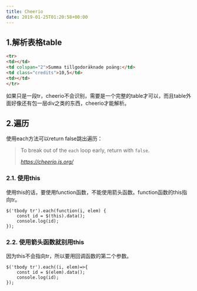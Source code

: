 ```yaml
---
title: Cheerio
date: 2019-01-25T01:20:58+00:00
---
```

## 1.解析表格table

```html
<tr>
<td></td>
<td colspan="2">Summa tillgodoräknade poäng:</td>
<td class="credits">10,5</td>
<td></td>
</tr>
```

如果只是一段tr，cheerio不会识别，需要是一个完整的table才可以，而且table外面好像还有包一层div之类的东西，cheerio才能解析。

## 2.遍历

使用each方法可以return false跳出遍历：

<blockquote class="wp-block-quote">
  <p>
    To break out of the <code>each</code> loop early, return with <code>false</code>.
  </p>
  
  <cite><a href="https://cheerio.js.org/">https://cheerio.js.org/</a></cite>
</blockquote>

### 2.1. 使用this

使用this的话，要使用function函数，不能使用箭头函数。function函数的this指向tr。

<pre class="wp-block-code"><code>$('tbody tr').each(function(i, elem) {
	const id = $(this).data();
	console.log(id);
});</code></pre>

### 2.2. 使用箭头函数就别用this

因为this不会指向tr，所以要用回调函数的第二个参数。

<pre class="wp-block-code"><code>$('tbody tr').each((i, elem)=>{
	const id = $(elem).data();
	console.log(id);
});</code></pre>